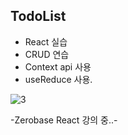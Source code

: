 ## TodoList

- React 실습
- CRUD 연습
- Context api 사용
- useReduce 사용.

 
![3](https://user-images.githubusercontent.com/110772094/212724221-fb37ada1-c0ad-4d29-83d7-90120ab5080e.PNG)


-Zerobase React 강의 중..-

